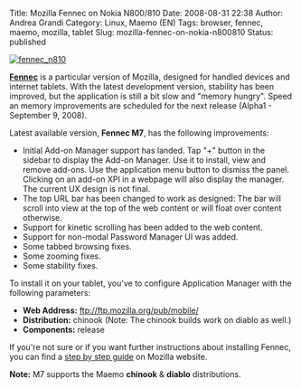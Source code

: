 Title: Mozilla Fennec on Nokia N800/810
Date: 2008-08-31 22:38
Author: Andrea Grandi
Category: Linux, Maemo (EN)
Tags: browser, fennec, maemo, mozilla, tablet
Slug: mozilla-fennec-on-nokia-n800810
Status: published

[![]({static}/images/2008/08/fennec_n810.png "fennec_n810")]()

[**Fennec**](https://wiki.mozilla.org/Mobile/Fennec/Releases)
is a particular version of Mozilla, designed for handled devices and
internet tablets. With the latest development version, stability has
been improved, but the application is still a bit slow and "memory
hungry". Speed an memory improvements are scheduled for the next release
(Alpha1 - September 9, 2008).

Latest available version, **Fennec M7**, has the following improvements:

- Initial Add-on Manager support has landed. Tap "+" button in the
    sidebar to display the Add-on Manager. Use it to install, view and
    remove add-ons. Use the application menu button to dismiss the
    panel. Clicking on an add-on XPI in a webpage will also display the
    manager. The current UX design is not final.
- The top URL bar has been changed to work as designed: The bar will
    scroll into view at the top of the web content or will float over
    content otherwise.
- Support for kinetic scrolling has been added to the web content.
- Support for non-modal Password Manager UI was added.
- Some tabbed browsing fixes.
- Some zooming fixes.
- Some stability fixes.

To install it on your tablet, you've to configure Application Manager
with the following parameters:

- **Web Address:** <ftp://ftp.mozilla.org/pub/mobile/>
- **Distribution:** chinook (Note: The chinook builds work on diablo
    as well.)
- **Components:** release

If you're not sure or if you want further instructions about installing
Fennec, you can find a [step by step
guide](https://wiki.mozilla.org/Mobile/Fennec/Releases) on Mozilla
website.

**Note:** M7 supports the Maemo **chinook** & **diablo** distributions.
